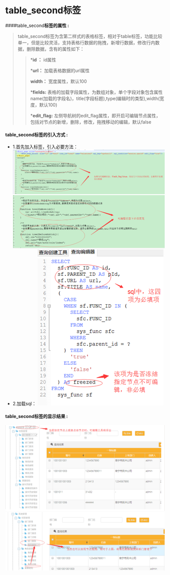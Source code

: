 # table_second**标签**

####table_second**标签的属性 :**

> table_second标签为含第二样式的表格标签，相对于table标签，功能比较单一，但是比较灵活，支持表格行数据的拖拽，新增行数据，修改行内数据，删除数据，含有的属性如下：
>
> > ***id ：** id属性
> >
> > ***url：** 加载表格数据的url属性
> >
> > **width：** 宽度属性，默认100
> >
> > ***fields:** 表格的加载字段属性，为数组对象，单个字段对象包含属性name(加载的字段名)，title(字段标题),type(编辑时的类型),width(宽度，默认100)
> >
> > ***edit_flag:** 左侧导航树的edit_flag属性，即开启可编辑节点属性，包括对节点的新增，删除，修改，拖拽移动的编辑，默认false
> >

#### table_second标签的引入方式 :
* 1.首先加入标签，引入必要方法：
![](/assets/nav_page_second2.png)
![](/assets/nav_page_second3.png)
* 2.加载sql：
![](/assets/nav_page_second4.png)
#### table_second标签的显示结果 :
![](/assets/nav_page_second5.png)
![](/assets/nav_page_second6.png)



